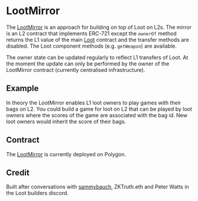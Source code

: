 # LootMirror

The [LootMirror](https://polygonscan.com/address/0xd09b6fbace8c284b2a6633c74163e2520f585acf#code) is an approach for building on top of Loot on L2s. The mirror is an L2 contract that implements ERC-721 except the `ownerOf` method returns the L1 value of the main [Loot](https://etherscan.io/token/0xff9c1b15b16263c61d017ee9f65c50e4ae0113d7#readContract) contract and the transfer methods are disabled. The Loot component methods (e.g. `getWeapon`) are available.

The owner state can be updated regularly to reflect L1 transfers of Loot. At the moment the update can only be performed by the owner of the LootMirror contract (currently centralised infrastructure).

## Example

In theory the LootMirror enables L1 loot owners to play games with their bags on L2. You could build a game for loot on L2 that can be played by loot owners where the scores of the game are associated with the bag id. New loot owners would inherit the score of their bags.

## Contract

The [LootMirror](https://polygonscan.com/address/0xd09b6fbace8c284b2a6633c74163e2520f585acf#code) is currently deployed on Polygon.

## Credit

Built after conversations with [sammybauch](https://twitter.com/sammybauch), ZKTruth.eth and Peter Watts in the Loot builders discord.

